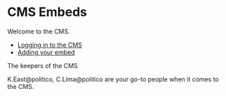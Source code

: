 # CMS Embeds

Welcome to the CMS.

* [Logging in to the CMS](/tipsheets/cms-embeds/getting-set-up-in-the-cms.md)
* [Adding your embed](/tipsheets/cms-embeds/plugging-your-embed-into-the-cms.md)



The keepers of the CMS

K.East@politico, C.Lima@politico are your go-to people when it comes to the CMS. 





